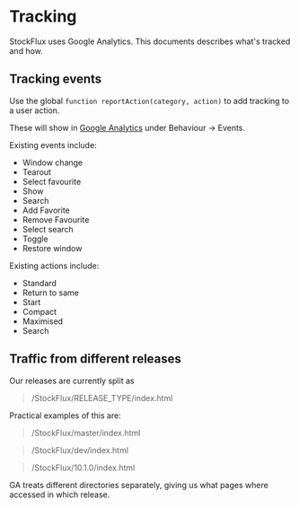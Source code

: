 # Tracking
StockFlux uses Google Analytics. This documents describes what's tracked and how.

## Tracking events
Use the global `function reportAction(category, action)` to add tracking to a user action.

These will show in [Google Analytics](https://analytics.google.com) under Behaviour -> Events.

Existing events include:
- Window change
- Tearout
- Select favourite
- Show
- Search
- Add Favorite
- Remove Favourite
- Select search
- Toggle
- Restore window

Existing actions include:
- Standard
- Return to same
- Start
- Compact
- Maximised
- Search

## Traffic from different releases
Our releases are currently split as
> /StockFlux/RELEASE_TYPE/index.html

Practical examples of this are:

> /StockFlux/master/index.html

> /StockFlux/dev/index.html

> /StockFlux/10.1.0/index.html

GA treats different directories separately, giving us what pages where accessed in which release.
